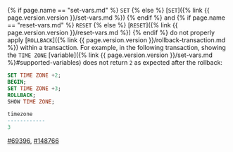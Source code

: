 {% if page.name == "set-vars.md" %} `SET` {% else %} [`SET`]({% link {{ page.version.version }}/set-vars.md %}) {% endif %} and {% if page.name == "reset-vars.md" %} `RESET` {% else %} [`RESET`]({% link {{ page.version.version }}/reset-vars.md %}) {% endif %} do not properly apply [`ROLLBACK`]({% link {{ page.version.version }}/rollback-transaction.md %}) within a transaction. For example, in the following transaction, showing the `TIME ZONE` [variable]({% link {{ page.version.version }}/set-vars.md %}#supported-variables) does not return `2` as expected after the rollback:

~~~sql
SET TIME ZONE +2;
BEGIN;
SET TIME ZONE +3;
ROLLBACK;
SHOW TIME ZONE;
~~~

~~~sql
timezone
------------
3
~~~

[#69396](https://github.com/cockroachdb/cockroach/issues/69396), [#148766](https://github.com/cockroachdb/cockroach/issues/148766)